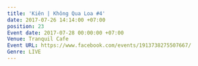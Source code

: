 ```yaml
---
title: 'Kiên | Không Qua Loa #4'
date: 2017-07-26 14:14:00 +07:00
position: 23
Event date: 2017-07-28 00:00:00 +07:00
Venue: Tranquil Cafe
Event URL: https://www.facebook.com/events/1913738275507667/
Genre: LIVE
---
```


